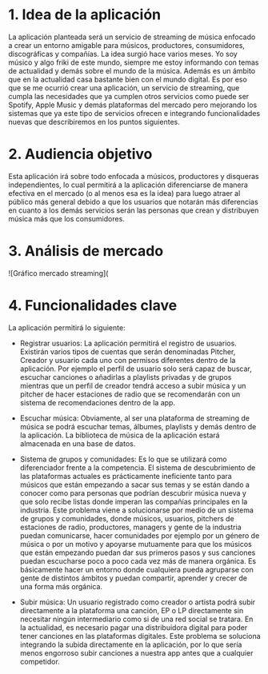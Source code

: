 # 1. Idea de la aplicación

La aplicación planteada será un servicio de streaming de música enfocado a crear un entorno amigable para músicos, productores, consumidores, discográficas y compañías.
La idea surgió hace varios meses. Yo soy músico y algo friki de este mundo, siempre me estoy informando con temas de actualidad y demás sobre el mundo de la música. Además es un ámbito que en la actualidad casa bastante bien con el mundo digital. Es por eso que se me ocurrió crear una aplicación, un servicio de streaming, que cumpla las necesidades que ya cumplen otros servicios como puede ser Spotify, Apple Music y demás plataformas del mercado pero mejorando los sistemas que ya este tipo de servicios ofrecen e integrando funcionalidades nuevas que describiremos en los puntos siguientes.

# 2. Audiencia objetivo
Esta aplicación irá sobre todo enfocada a músicos, productores y disqueras independientes, lo cual permitirá a la aplicación diferenciarse de manera efectiva en el mercado (o al menos esa es la idea) para luego atraer al público más general debido a que los usuarios que notarán más diferencias en cuanto a los demás servicios serán las personas que crean y distribuyen música más que los consumidores.

# 3. Análisis de mercado

![Gráfico mercado streaming](

# 4. Funcionalidades clave

La aplicación permitirá lo siguiente:
- Registrar usuarios: La aplicación permitirá el registro de usuarios. Existirán varios tipos de cuentas que serán denominadas Pitcher, Creador y usuario cada uno con permisos diferentes dentro de la aplicación. Por ejemplo el perfil de usuario solo será capaz de buscar, escuchar canciones o añadirlas a playlists privadas y de grupos mientras que un perfil de creador tendrá acceso a subir música y un pitcher de hacer estaciones de radio que se recomendarán con un sistema de recomendaciones dentro de la app.

- Escuchar música: Obviamente, al ser una plataforma de streaming de música se podrá escuchar temas, álbumes, playlists y demás dentro de la aplicación. La biblioteca de música de la aplicación estará almacenada en una base de datos.

- Sistema de grupos y comunidades: Es lo que se utilizará como diferenciador frente a la competencia. El sistema de descubrimiento de las plataformas actuales es prácticamente ineficiente tanto para músicos que están empezando a sacar sus temas y se están dando a conocer como para personas que podrían descubrir música nueva y que solo recibe listas donde imperan las compañías principales en la industria. Este problema viene a solucionarse por medio de un sistema de grupos y comunidades, donde músicos, usuarios, pitchers de estaciones de radio, productores, managers y gente de la industria puedan comunicarse, hacer comunidades por ejemplo por un género de música o por un motivo y apoyarse mutuamente para que los músicos que están empezando puedan dar sus primeros pasos y sus canciones puedan escucharse poco a poco cada vez más de manera orgánica. Es básicamente hacer un entorno donde cualquiera pueda agruparse con gente de distintos ámbitos y puedan compartir, aprender y crecer de una forma más orgánica.

- Subir música: Un usuario registrado como creador o artista podrá subir directamente a la plataforma una canción, EP o LP directamente sin necesitar ningún intermediario como si de una red social se tratara. En la actualidad, es necesario pagar una distribuidora digital para poder tener canciones en las plataformas digitales. Este problema se soluciona integrando la subida directamente en la aplicación, por lo que sería menos engorroso subir canciones a nuestra app antes que a cualquier competidor.





